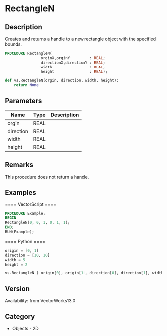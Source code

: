# RectangleN

## Description
Creates and returns a handle to a new rectangle object with the specified bounds.

```pascal
PROCEDURE RectangleN(
				orginX,orginY         : REAL;
				directionX,directionY : REAL;
				width                 : REAL;
				height                : REAL);
```

```python
def vs.RectangleN(orgin, direction, width, height):
    return None
```

## Parameters
|Name|Type|Description|
|---|---|---|
|orgin|REAL|   |
|direction|REAL|   |
|width|REAL|   |
|height|REAL|   |

## Remarks
This procedure does not return a handle.

## Examples
==== VectorScript ====
```pascal
PROCEDURE Example;
BEGIN
RectangleN(0, 0, 1, 0, 1, 1);
END;
RUN(Example);
```
==== Python ====
```python
origin = [0, 1]
direction = [10, 10]
width = 5
height = 2

vs.RectangleN ( origin[0], origin[1], direction[0], direction[1], width, height )
```

## Version
Availability: from VectorWorks13.0

## Category
* Objects - 2D

